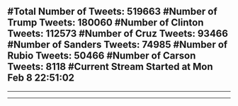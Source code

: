 #Total Number of Tweets: 519663 
#Number of Trump Tweets: 180060
#Number of Clinton Tweets: 112573
#Number of Cruz Tweets: 93466
#Number of Sanders Tweets: 74985
#Number of Rubio Tweets: 50466
#Number of Carson Tweets: 8118
#Current Stream Started at Mon Feb  8 22:51:02
---
---
---
